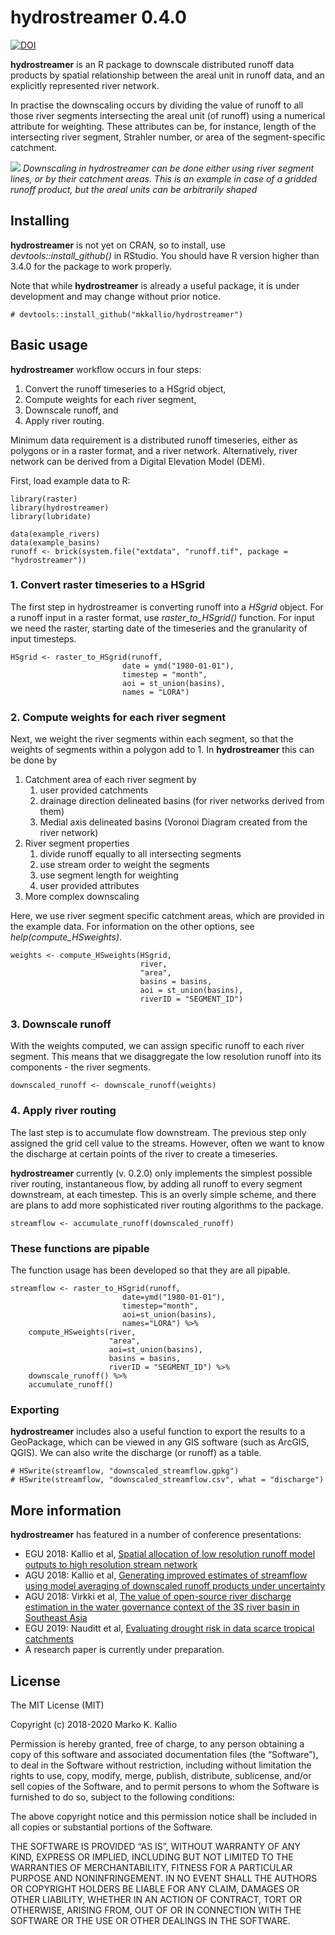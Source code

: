 hydrostreamer 0.4.0
===================

[![DOI](https://zenodo.org/badge/DOI/10.5281/zenodo.1214523.svg)](https://doi.org/10.5281/zenodo.1214523)

**hydrostreamer** is an R package to downscale distributed runoff data
products by spatial relationship between the areal unit in runoff data,
and an explicitly represented river network.

In practise the downscaling occurs by dividing the value of runoff to
all those river segments intersecting the areal unit (of runoff) using a
numerical attribute for weighting. These attributes can be, for
instance, length of the intersecting river segment, Strahler number, or
area of the segment-specific catchment.

![](http://markokallio.fi/hydrostreamer%20downscaling.png) *Downscaling
in hydrostreamer can be done either using river segment lines, or by
their catchment areas. This is an example in case of a gridded runoff
product, but the areal units can be arbitrarily shaped*

Installing
----------

**hydrostreamer** is not yet on CRAN, so to install, use
*devtools::install\_github()* in RStudio. You should have R version
higher than 3.4.0 for the package to work properly.

Note that while **hydrostreamer** is already a useful package, it is
under development and may change without prior notice.

    # devtools::install_github("mkkallio/hydrostreamer")

Basic usage
-----------

**hydrostreamer** workflow occurs in four steps:

1.  Convert the runoff timeseries to a HSgrid object,
2.  Compute weights for each river segment,
3.  Downscale runoff, and
4.  Apply river routing.

Minimum data requirement is a distributed runoff timeseries, either as
polygons or in a raster format, and a river network. Alternatively,
river network can be derived from a Digital Elevation Model (DEM).

First, load example data to R:

    library(raster)
    library(hydrostreamer)
    library(lubridate)

    data(example_rivers)
    data(example_basins)
    runoff <- brick(system.file("extdata", "runoff.tif", package = "hydrostreamer"))

### 1. Convert raster timeseries to a HSgrid

The first step in hydrostreamer is converting runoff into a *HSgrid*
object. For a runoff input in a raster format, use
*raster\_to\_HSgrid()* function. For input we need the raster, starting
date of the timeseries and the granularity of input timesteps.

    HSgrid <- raster_to_HSgrid(runoff, 
                             date = ymd("1980-01-01"), 
                             timestep = "month", 
                             aoi = st_union(basins),
                             names = "LORA")

### 2. Compute weights for each river segment

Next, we weight the river segments within each segment, so that the
weights of segments within a polygon add to 1. In **hydrostreamer** this
can be done by

1.  Catchment area of each river segment by
    1.  user provided catchments
    2.  drainage direction delineated basins (for river networks derived
        from them)
    3.  Medial axis delineated basins (Voronoi Diagram created from the
        river network)
2.  River segment properties
    1.  divide runoff equally to all intersecting segments
    2.  use stream order to weight the segments
    3.  use segment length for weighting
    4.  user provided attributes
3.  More complex downscaling

Here, we use river segment specific catchment areas, which are provided
in the example data. For information on the other options, see
*help(compute\_HSweights)*.

    weights <- compute_HSweights(HSgrid, 
                                 river, 
                                 "area",
                                 basins = basins,
                                 aoi = st_union(basins), 
                                 riverID = "SEGMENT_ID")

### 3. Downscale runoff

With the weights computed, we can assign specific runoff to each river
segment. This means that we disaggregate the low resolution runoff into
its components - the river segments.

    downscaled_runoff <- downscale_runoff(weights)

### 4. Apply river routing

The last step is to accumulate flow downstream. The previous step only
assigned the grid cell value to the streams. However, often we want to
know the discharge at certain points of the river to create a
timeseries.

**hydrostreamer** currently (v. 0.2.0) only implements the simplest
possible river routing, instantaneous flow, by adding all runoff to
every segment downstream, at each timestep. This is an overly simple
scheme, and there are plans to add more sophisticated river routing
algorithms to the package.

    streamflow <- accumulate_runoff(downscaled_runoff)

### These functions are pipable

The function usage has been developed so that they are all pipable.

    streamflow <- raster_to_HSgrid(runoff, 
                             date=ymd("1980-01-01"), 
                             timestep="month", 
                             aoi=st_union(basins),
                             names="LORA") %>%
        compute_HSweights(river,
                          "area",
                          aoi=st_union(basins),
                          basins = basins,
                          riverID = "SEGMENT_ID") %>%
        downscale_runoff() %>%
        accumulate_runoff()

### Exporting

**hydrostreamer** includes also a useful function to export the results
to a GeoPackage, which can be viewed in any GIS software (such as
ArcGIS, QGIS). We can also write the discharge (or runoff) as a table.

    # HSwrite(streamflow, "downscaled_streamflow.gpkg")
    # HSwrite(streamflow, "downscaled_streamflow.csv", what = "discharge")

More information
----------------

**hydrostreamer** has featured in a number of conference presentations:

-   EGU 2018: Kallio et al, [Spatial allocation of low resolution runoff
    model outputs to high resolution stream
    network](https://www.researchgate.net/publication/325066501_Spatial_allocation_of_low_resolution_runoff_model_outputs_to_high_resolution_stream_network)
-   AGU 2018: Kallio et al, [Generating improved estimates of streamflow
    using model averaging of downscaled runoff products under
    uncertainty](https://www.researchgate.net/publication/330213179_Generating_improved_estimates_of_streamflow_using_model_averaging_of_downscaled_runoff_products_under_uncertainty)
-   AGU 2018: Virkki et al, [The value of open-source river discharge
    estimation in the water governance context of the 3S river basin in
    Southeast
    Asia](https://www.researchgate.net/publication/331320855_AGU_2018_Poster_Presentation)
-   EGU 2019: Nauditt et al, [Evaluating drought risk in data scarce
    tropical
    catchments](https://meetingorganizer.copernicus.org/EGU2019/EGU2019-18370.pdf)
-   A research paper is currently under preparation.

License
-------

The MIT License (MIT)

Copyright (c) 2018-2020 Marko K. Kallio

Permission is hereby granted, free of charge, to any person obtaining a
copy of this software and associated documentation files (the
“Software”), to deal in the Software without restriction, including
without limitation the rights to use, copy, modify, merge, publish,
distribute, sublicense, and/or sell copies of the Software, and to
permit persons to whom the Software is furnished to do so, subject to
the following conditions:

The above copyright notice and this permission notice shall be included
in all copies or substantial portions of the Software.

THE SOFTWARE IS PROVIDED “AS IS”, WITHOUT WARRANTY OF ANY KIND, EXPRESS
OR IMPLIED, INCLUDING BUT NOT LIMITED TO THE WARRANTIES OF
MERCHANTABILITY, FITNESS FOR A PARTICULAR PURPOSE AND NONINFRINGEMENT.
IN NO EVENT SHALL THE AUTHORS OR COPYRIGHT HOLDERS BE LIABLE FOR ANY
CLAIM, DAMAGES OR OTHER LIABILITY, WHETHER IN AN ACTION OF CONTRACT,
TORT OR OTHERWISE, ARISING FROM, OUT OF OR IN CONNECTION WITH THE
SOFTWARE OR THE USE OR OTHER DEALINGS IN THE SOFTWARE.
